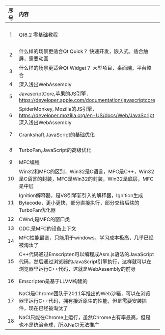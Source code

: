 | 序号 | 内容                                                                                                       | 来源              | 备注      | 类型        |
|:--:|:---------------------------------------------------------------------------------------------------------|:----------------|:--------|:----------|
| 1  | Qt6.2 零基础教程                                                                                              | bilibili ，老九学堂  | 听不清，放弃  | course    |
| 2  | 什么样的场景更适合Qt Quick？ 快速开发，嵌入式，适合触屏，需要动画                                                                    | Qt6.2 零基础教程     |         | tip       |
| 3  | 什么样的场景更适合Qt Widget？ 大型项目，桌面端，平台整合                                                                        | Qt6.2 零基础教程     |         | tip       |
| 4  | 深入浅出WebAssembly                                                                                          | 当当              |         | book      |
| 5  | JavascriptCore,苹果的JS引擎，https://developer.apple.com/documentation/javascriptcore                          | 深入浅出WebAssembly |         | project   |
| 6  | SpiderMonkey, Mozilla的JS引擎，https://developer.mozilla.org/en-US/docs/Web/JavaScript       深入浅出WebAssembly |                 | project |           |
| 7  | Crankshaft,JavaScript的基础优化                                                                               | 深入浅出WebAssembly |         | tip       |
| 8  | TurboFan,JavaScript的高级优化                                                                                 | 深入浅出WebAssembly |         | tip       |
| 9  | MFC编程                                                                                                    | bilibili        |         | course    |
| 10 | Win32和MFC的区别，Win32是C语言，MFC是C++，Win32是C语言的封装，MFC是Win32的封装，Win32是底层，MFC是中层                                 | MFC编程           |         | tip       |
| 11 | Ignition解释器，是V8引擎新引入的解释器，Ignition生成Bytecode，更小更快，部分直接执行，部分交给后续的TurboFan优化器                               | 深入浅出WebAssembly |         | tip       |
| 12 | CWnd,是MFC的窗口类                                                                                            | MFC编程           |         | tip       |
| 13 | CDC,是MFC的设备上下文                                                                                           | MFC编程           |         | tip       |
| 14 | MFC性能最高，只能用于windows，学习成本极高，几乎已经被淘汰了                                                                      | 自己              | 90      | pointview |
| 15 | C++代码通过Emscripten可以编程成Asm.js语法的JavaScript代码，然后通过浏览器的JavaScript引擎执行，这样就可以在浏览器里运行C++代码，这就是WebAssembly的前身   | 深入浅出WebAssembly |         | tip       |
| 16 | Emscripten是基于LLVM构建的                                                                                     | 深入浅出WebAssembly |         | tip       |
| 17 | NaCI是Chrome团队于2011年推出的Web沙箱，可以在浏览器里运行C++代码，拥有接近原生的性能，但是需要安装插件，现在已经被淘汰了                                   | 深入浅出WebAssembly |         | tip       |
| 18 | NaCI只能在Chrome上运行，虽然Chrome占有率最高，但是也不是统治全球，所以NaCI无法推广                                                      | 深入浅出WebAssembly |         | tip       |
